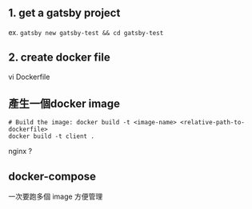 ## 1. get a gatsby project
ex. `gatsby new gatsby-test && cd gatsby-test`
## 2. create docker file
vi Dockerfile


## 產生一個docker image
```
# Build the image: docker build -t <image-name> <relative-path-to-dockerfile>
docker build -t client . 
```
nginx ?

## docker-compose
一次要跑多個 image
方便管理

